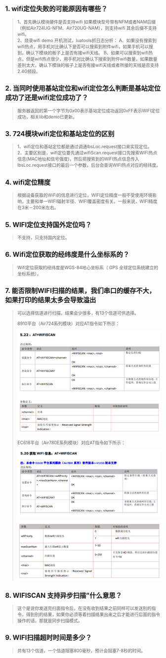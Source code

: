 ## 1. wifi定位失败的可能原因有哪些？
>1、首先确认模块硬件是否支持wifi
>如果模块型号带有NFM或者NAM后缀（例如Air724UG-NFM、Air720UG-NAM），则支持wifi
>其余后缀不支持wifi。<br>
>2、烧录wifi demo
>开机测试，luatools抓日志分析：
>A、如果没有搜索到wifi热点，用手机对比确认下是否可以搜索到附件wifi，如果手机可以搜到，确认下模块的板子上是否有接wifi天线。
>B、如果可以搜索到wifi热点，但是wifi热点很少，用手机对比确认下搜索到附件wifi数量，如果数量差别太大，确认下模块的板子上是否有接wifi天线或者所接的天线是否支持2.4G频段。

## 2. 当同时使用基站定位和wifi定位怎么判断是基站定位成功了还是wifi定位成功了？
>服务器返回的第一个字节为0x00表示基站定位成功返回0xFF表示WIFI定位成功，相关lib和demo已更新。

## 3. 724模块wifi定位和基站定位的区别
>1、wifi定位和基站定位都是通过调通lbsLoc.request接口来实现定位。<br>
>2、主要区别是，wifi定位要先通过wifiScan.request接口先搜索WIFI热点信息(MAC地址和信号强度)，然后把搜索到的WIFI热点信息传入lbsLoc.request接口的最后一个参数，后台会查询WIFI热点对应的经纬度。

## 4. wifi定位精度
>根据设备获取的WiFi的信息进行定位，WIFI定位精度一般不受使用环境影响，主要和单一WIFI辐射半径、WIFI覆盖密度有关。一般来说，WIFI精度在3米－200米左右。

## 5. WIFI定位支持国外定位吗？
>不支持，只支持国内定位。

## 6. Wifi定位获取的经纬度是什么坐标系的？
>Wifi定位获取的经纬度是WGS-84地心坐标系（ GPS 全球定位系统建立的坐标系统）。

## 7. 能否限制WIFI扫描的结果，我们串口的缓存不大，如果打印的结果太多会导致溢出
>可以选择信道进行扫描，结果会少很多，有13个信道可供选择。
>
>8910平台（Air724系列模块）对应AT指令如下所示：
>
>![](../../image/常见问题/wifi定位问题/20240711095348.png)
>
>EC618平台（Air780E系列模块）对应AT指令如下所示：
>
>![](../../image/常见问题/wifi定位问题/20240711095431.png)
>
>![](../../image/常见问题/wifi定位问题/20240711095502.png)

## 8. WIFISCAN 支持异步扫描”什么意思？
>这个是说你发送完扫面指令后，在没有收到结果之前同样可以发送别的指令，得到别的结果，如果你必须等着扫描结果出来之后才能进行后面的指令操作的话，那就是同步扫描模式。

## 9. WIFI扫描超时时间是多少？
>共有13个信道，一个信道阻塞800毫秒，预计会阻塞7-8秒的时间。
